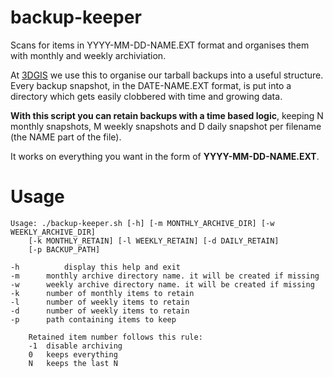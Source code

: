 # backup-keeper
Scans for items in YYYY-MM-DD-NAME.EXT format and organises them
with monthly and weekly archiviation.

At [3DGIS](http://www.3dgis.it) we use this to organise our tarball backups into a useful structure.
Every backup snapshot, in the DATE-NAME.EXT format, is put into a directory which gets easily clobbered with time and growing data.

**With this script you can retain backups with a time based logic**, keeping N monthly snapshots, M weekly snapshots and D daily snapshot per filename (the NAME part of the file).

It works on everything you want in the form of **YYYY-MM-DD-NAME.EXT**.
	
# Usage
    Usage: ./backup-keeper.sh [-h] [-m MONTHLY_ARCHIVE_DIR] [-w WEEKLY_ARCHIVE_DIR]
		[-k MONTHLY_RETAIN] [-l WEEKLY_RETAIN] [-d DAILY_RETAIN]
		[-p BACKUP_PATH]

    -h          display this help and exit
    -m		monthly archive directory name. it will be created if missing
    -w		weekly archive directory name. it will be created if missing
    -k		number of monthly items to retain
    -l		number of weekly items to retain
    -d		number of weekly items to retain
    -p		path containing items to keep

		Retained item number follows this rule:
		-1 	disable archiving
		0 	keeps everything
		N 	keeps the last N

